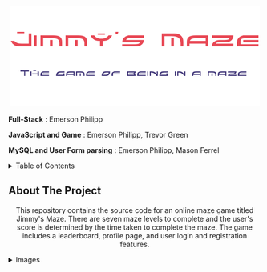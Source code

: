 <!-- Improved compatibility of back to top link: See: https://github.com/othneildrew/Best-README-Template/pull/73 -->
<a name="readme-top"></a>
<!-- PROJECT LOGO -->
<div align="center">
  <a href="https://github.com/knaxel/Climb-Grader">
    <img src="https://github.com/knaxel/JimmysMaze/blob/master/img/Game%20Logo.png?raw=true" alt="Logo" >
</a>

</div>

**Full-Stack** : Emerson Philipp
  
**JavaScript and Game** : Emerson Philipp, Trevor Green 
  
**MySQL and User Form parsing** : Emerson Philipp, Mason Ferrel  

[linkedin-url]: https://www.linkedin.com/in/e-m-



<!-- TABLE OF CONTENTS -->
<details>
  <summary>Table of Contents</summary>
  <ol>
    <li>
      <a href="#about-the-project">About The Project</a>
      <ul>
        <li><a href="#built-with">Built With</a></li>
      </ul>
    </li>
    <li>
      <a href="#getting-started">Getting Started</a>
      <ul>
        <li><a href="#prerequisites">Prerequisites</a></li>
        <li><a href="#installation">Installation</a></li>
      </ul>
    </li>
    <li><a href="#license">License</a></li>
  </ol>
</details>



<!-- ABOUT THE PROJECT -->
## About The Project

  <p align="center">
    This repository contains the source code for an online maze game titled Jimmy's Maze. There are seven maze levels to complete and the user's score is determined by the time taken to complete the maze. The game includes a leaderboard, profile page, and user login and registration features.
  </p>
  
<!-- [![IMAGE ALT TEXT HERE](https://img.youtube.com/vi/8IIgYCVqt5k/0.jpg)](https://www.youtube.com/watch?v8IIgYCVqt5k) -->
<details>
  <summary>Images</summary>
  
![text](https://github.com/knaxel/JimmysMaze/blob/master/img/github1.PNG?raw=true)

![text](https://github.com/knaxel/JimmysMaze/blob/master/img/github2.PNG?raw=true)

![text](https://github.com/knaxel/JimmysMaze/blob/master/img/github3.PNG?raw=true)

![text](https://github.com/knaxel/JimmysMaze/blob/master/img/github4.PNG?raw=true)

![text](https://github.com/knaxel/JimmysMaze/blob/master/img/github5.PNG?raw=true)
 
<details> 

<p align="right">(<a href="#readme-top">back to top</a>)</p>

### Built With

- PHP
- MySQL
- Bootstrap

<p align="right">(<a href="#readme-top">back to top</a>)</p>

<!-- GETTING STARTED -->
## Getting Started (Local Deploy)

### Prerequisites 

- [xampp](https://www.apachefriends.org/download.html) 

### Installation

_Below is instruction how to start running the web-app._

1. one of the following : 
- clone the repo at ``` C:\xampp\htdocs ```
- set ```path``` here in httpd.conf 
```sh
DocumentRoot "C:\path"
<Directory "C:\path"> 
```

2. inside xammp start apache and mysql, navigate to your [http://localhost/](http://localhost/) on a webbrowser

<p align="right">(<a href="#readme-top">back to top</a>)</p>

<!-- LICENSE -->
## License

Copyright 2023 Emerson Philipp, Trevor Green, Mason Ferrel

All rights reserved. This work may not be reproduced or redistributed in whole or in part without express written permission from  Emerson Philipp.

This repository is provided for educational and informational purposes only. Any use of the code or content within this repository is at your own risk. Emerson Philipp makes no representations or warranties about the suitability, completeness, timeliness, reliability, legality, or accuracy of the code or content within this repository.

<p align="right">(<a href="#readme-top">back to top</a>)</p>




<!-- MARKDOWN LINKS & IMAGES -->
<!-- https://www.markdownguide.org/basic-syntax/#reference-style-links -->
[contributors-shield]: https://img.shields.io/github/contributors/othneildrew/Best-README-Template.svg?style=for-the-badge
[contributors-url]: https://github.com/othneildrew/Best-README-Template/graphs/contributors
[forks-shield]: https://img.shields.io/github/forks/othneildrew/Best-README-Template.svg?style=for-the-badge
[stars-shield]: https://img.shields.io/github/stars/othneildrew/Best-README-Template.svg?style=for-the-badge
[issues-shield]: https://img.shields.io/github/issues/othneildrew/Best-README-Template.svg?style=for-the-badge
[license-shield]: https://img.shields.io/github/license/othneildrew/Best-README-Template.svg?style=for-the-badge
[linkedin-shield]: https://img.shields.io/badge/-LinkedIn-black.svg?style=for-the-badge&logo=linkedin&colorB=555
[product-screenshot]: images/screenshot.png
[Next.js]: https://img.shields.io/badge/next.js-000000?style=for-the-badge&logo=nextdotjs&logoColor=white
[Next-url]: https://nextjs.org/
[React.js]: https://img.shields.io/badge/React-20232A?style=for-the-badge&logo=react&logoColor=61DAFB
[React-url]: https://reactjs.org/
[Vue.js]: https://img.shields.io/badge/Vue.js-35495E?style=for-the-badge&logo=vuedotjs&logoColor=4FC08D
[Vue-url]: https://vuejs.org/
[Angular.io]: https://img.shields.io/badge/Angular-DD0031?style=for-the-badge&logo=angular&logoColor=white
[Angular-url]: https://angular.io/
[Svelte.dev]: https://img.shields.io/badge/Svelte-4A4A55?style=for-the-badge&logo=svelte&logoColor=FF3E00
[Svelte-url]: https://svelte.dev/
[Laravel.com]: https://img.shields.io/badge/Laravel-FF2D20?style=for-the-badge&logo=laravel&logoColor=white
[Laravel-url]: https://laravel.com
[Bootstrap.com]: https://img.shields.io/badge/Bootstrap-563D7C?style=for-the-badge&logo=bootstrap&logoColor=white
[Bootstrap-url]: https://getbootstrap.com
[JQuery.com]: https://img.shields.io/badge/jQuery-0769AD?style=for-the-badge&logo=jquery&logoColor=white
[JQuery-url]: https://jquery.com 


